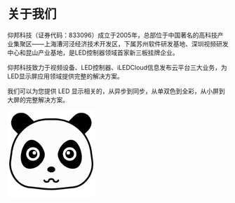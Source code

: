 # 关于我们

仰邦科技（证券代码：833096）成立于2005年，总部位于中国著名的高科技产业集聚区——上海漕河泾经济技术开发区，下属苏州软件研发基地、深圳视频研发中心和昆山产业基地，是LED控制器领域首家新三板挂牌企业。

仰邦科技致力于视频设备、LED控制器、iLEDCloud信息发布云平台三大业务，为LED显示屏应用领域提供完整的解决方案。

我们可以为您提供 LED 显示相关的，从异步到同步，从单双色到全彩，从小屏到大屏的完整解决方案。



![panda](img\panda.png)
